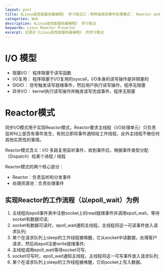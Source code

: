```yaml
---
layout: post
title: 《Linux高性能服务器编程》 学习笔记三：两种高效的事件处理模式： Reactor and Proactor
categories: Web
description: 《Linux高性能服务器编程》 学习笔记
keywords: Linux Reactor Proactor
excerpt: 记录对《Linux高性能服务器编程》 的学习笔记
---
```


# I/O 模型
* 阻塞I/O： 程序阻塞于读写函数
* I/O复用： 程序阻塞于I/O复用的syscall，I/O本身的读写操作是非阻塞的
* SIGIO： 信号触发读写就绪事件，然后用户执行读写操作，程序无阻塞
* 异步I/O： kernel执行读写操作并触发读写完成事件，程序无阻塞

# Reactor模式
同步I/O模式用于实现Reactor模式，Reactor要求主线程（I/O处理单元）只负责监听fd上是否有事件发生，有则立即将事件通知给工作线程，此外主线程不做任何其他实质性的事情。

Reactor模式含义：I/O 多路复用监听事件，收到事件后，根据事件类型分配（Dispatch）给某个进程 / 线程

Reactor模式的两个核心部分：
* Reactor：负责监听和分发事件
* 处理资源池：负责处理事件

## 实现Reactor的工作流程（以epoll_wait）为例
1. 主线程向epoll事件表中注册socket上的read就绪事件并调用epoll_wait，等待socket有数据可读;
2. socket有数据可读时，epoll_wait通知主线程，主线程将这一可读事件放入请求队列;
3. 某个在请求队列上sleep的工作线程被唤醒，它从socket中读数据，处理客户请求，然后向epoll注册write就绪事件;
4. 主线程调用epoll_wait等待socket可写;
5. socket可写时，epoll_wait通知主线程，主线程将这一可写事件放入请求队列;
6. 某个在请求队列上sleep的工作线程被唤醒，它向socket上写入数据。

